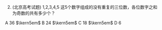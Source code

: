 
2. (北京高考试题) 1,2,3,4,5 这5个数字组成的没有重复的三位数，各位数字之和为奇数的共有多少个？

A 36 $\kern5em$ B 24 $\kern5em$ C 18 $\kern5em$ D 6
